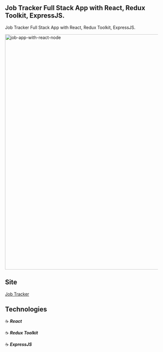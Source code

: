 ## Job Tracker Full Stack App with React, Redux Toolkit, ExpressJS.

Job Tracker Full Stack App with React, Redux Toolkit, ExpressJS.

<img width="772" alt="job-app-with-react-node" src="https://user-images.githubusercontent.com/43181662/199818929-9a2dd094-95e6-4264-a219-48a1cec2f9f8.png">

## Site

<a href="https://proj-n-job-tracker-full-stack-react.onrender.com/" target="_blank">Job Tracker</a>

## Technologies

:coffee: **_React_**

:coffee: **_Redux Toolkit_**

:coffee: **_ExpressJS_**
